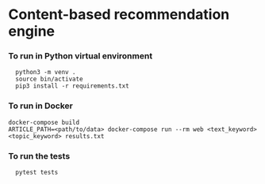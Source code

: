 # Content-based recommendation engine

### To run in Python virtual environment
```
  python3 -m venv .
  source bin/activate
  pip3 install -r requirements.txt
```

### To run in Docker
```
docker-compose build
ARTICLE_PATH=<path/to/data> docker-compose run --rm web <text_keyword> <topic_keyword> results.txt
```

### To run the tests
```
  pytest tests
```
